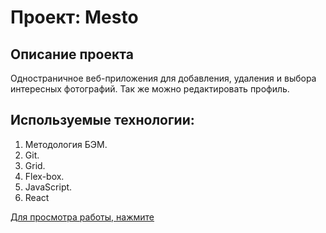 # Проект: Mesto

## Описание проекта

Одностраничное веб-приложения для добавления, удаления и выбора интересных фотографий. Так же можно редактировать профиль.

## Используемые технологии:

1. Методология БЭМ.
2. Git.
3. Grid.
4. Flex-box.
5. JavaScript.
6. React

[Для просмотра работы, нажмите](https://mesto.vitmach.ru)
